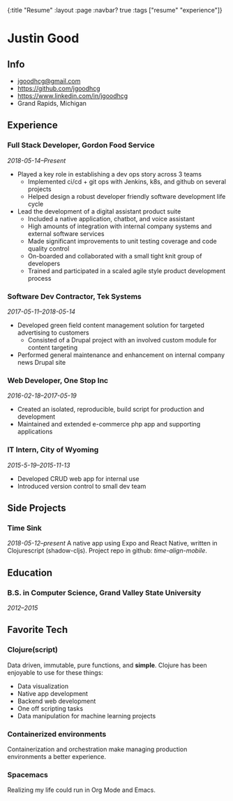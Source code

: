 {:title "Resume" :layout :page :navbar? true :tags ["resume" "experience"]}

# Justin Good

## Info

-   jgoodhcg@gmail.com
-   <https://github.com/jgoodhcg>
-   <https://www.linkedin.com/in/jgoodhcg>
-   Grand Rapids, Michigan

## Experience

### Full Stack Developer, Gordon Food Service

*2018-05-14&#x2013;Present*

-   Played a key role in establishing a dev ops story across 3 teams
    -   Implemented ci/cd + git ops with Jenkins, k8s, and github on several projects
    -   Helped design a robust developer friendly software development life cycle
-   Lead the development of a digital assistant product suite
    -   Included a native application, chatbot, and voice assistant
    -   High amounts of integration with internal company systems and external software services
    -   Made significant improvements to unit testing coverage and code quality control
    -   On-boarded and collaborated with a small tight knit group of developers
    -   Trained and participated in a scaled agile style product development process

### Software Dev Contractor, Tek Systems

*2017-05-11&#x2013;2018-05-14*

-   Developed green field content management solution for targeted advertising to customers
    -   Consisted of a Drupal project with an involved custom module for content targeting
-   Performed general maintenance and enhancement on internal company news Drupal site

### Web Developer, One Stop Inc

*2016-02-18&#x2013;2017-05-19*

-   Created an isolated, reproducible, build script for production and development
-   Maintained and extended e-commerce php app and supporting applications

### IT Intern, City of Wyoming

*2015-5-19&#x2013;2015-11-13*

-   Developed CRUD web app for internal use
-   Introduced version control to small dev team

## Side Projects

### Time Sink

*2018-05-12&#x2013;present* A native app using Expo and React Native, written in Clojurescript (shadow-cljs). Project repo in github: *time-align-mobile*.

## Education

### B.S. in Computer Science, Grand Valley State University

*2012&#x2013;2015*

## Favorite Tech

### Clojure(script)

Data driven, immutable, pure functions, and **simple**. Clojure has been enjoyable to use for these things:

-   Data visualization
-   Native app development
-   Backend web development
-   One off scripting tasks
-   Data manipulation for machine learning projects

### Containerized environments

Containerization and orchestration make managing production environments a better experience.

### Spacemacs

Realizing my life could run in Org Mode and Emacs.

